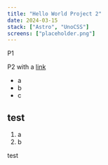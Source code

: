```yaml
---
title: "Hello World Project 2"
date: 2024-03-15
stack: ["Astro", "UnoCSS"]
screens: ["placeholder.png"]
---
```


P1

P2 with a [link](//google.com)

- a
- b
- c

## test

1. a
2. b

test